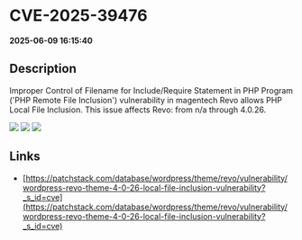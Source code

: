 # CVE-2025-39476

**2025-06-09 16:15:40**

## Description
Improper Control of Filename for Include/Require Statement in PHP Program ('PHP Remote File Inclusion') vulnerability in magentech Revo allows PHP Local File Inclusion. This issue affects Revo: from n/a through 4.0.26.

![](https://img.shields.io/static/v1?label=Score&message=7.5&color=red)
![](https://img.shields.io/static/v1?label=Severity&message=HIGH&color=red)
![](https://img.shields.io/static/v1?label=CWE&message=RFI&color=green)

## Links
- [https://patchstack.com/database/wordpress/theme/revo/vulnerability/wordpress-revo-theme-4-0-26-local-file-inclusion-vulnerability?_s_id=cve](https://patchstack.com/database/wordpress/theme/revo/vulnerability/wordpress-revo-theme-4-0-26-local-file-inclusion-vulnerability?_s_id=cve)
